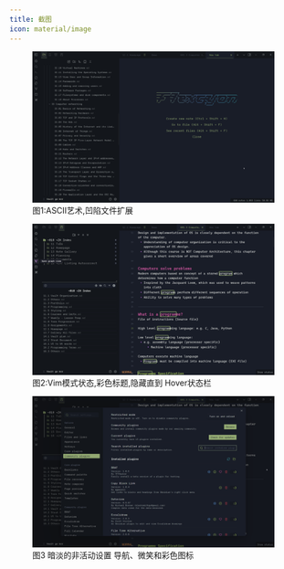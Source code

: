 ```yaml
---
title: 截图
icon: material/image
---
```


<figure markdown="span">
    <img src="../assets/screenshots/showcase1.png" width="800">
    <figcaption
>图1:ASCII艺术,凹陷文件扩展</figcaption>
</figure>

<figure markdown="span">
    <img src="../assets/screenshots/showcase2.png" width="800">
    <figcaption
>图2:Vim模式状态,彩色标题,隐藏直到 Hover状态栏</figcaption>
</figure>

<figure markdown="span">
    <img src="../assets/screenshots/showcase3.png" width="800">
    <figcaption
>图3 暗淡的非活动设置 导航、微笑和彩色图标</figcaption>
</figure>